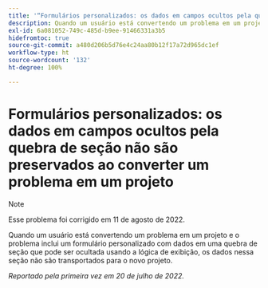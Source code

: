 ```yaml
---
title: '“Formulários personalizados: os dados em campos ocultos pela quebra de seção não são preservados ao converter um problema em um projeto”'
description: Quando um usuário está convertendo um problema em um projeto e o problema inclui um formulário personalizado com dados em uma quebra de seção que pode ser ocultada usando a lógica de exibição, os dados nessa seção não são transportados para o novo projeto.
exl-id: 6a081052-749c-485d-b9ee-91466331a3b5
hidefromtoc: true
source-git-commit: a480d206b5d76e4c24aa80b12f17a72d965dc1ef
workflow-type: ht
source-wordcount: '132'
ht-degree: 100%

---
```


# Formulários personalizados: os dados em campos ocultos pela quebra de seção não são preservados ao converter um problema em um projeto

>[!NOTE]
>
> Esse problema foi corrigido em 11 de agosto de 2022.

Quando um usuário está convertendo um problema em um projeto e o problema inclui um formulário personalizado com dados em uma quebra de seção que pode ser ocultada usando a lógica de exibição, os dados nessa seção não são transportados para o novo projeto.

_Reportado pela primeira vez em 20 de julho de 2022._
